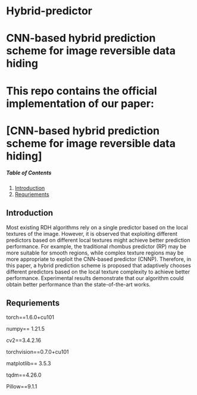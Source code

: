 # Hybrid-predictor
# CNN-based hybrid prediction scheme for image reversible data hiding
# This repo contains the official implementation of our paper:
# [**CNN-based hybrid prediction scheme for image reversible data hiding**]
##### Table of Contents  
1. [Introduction](#Introduction)  
2. [Requriements](#Requriements)
## Introduction
Most existing RDH algorithms rely on a single predictor based on the local textures of the image. However, it is observed that exploiting different predictors based on different local textures might achieve better prediction performance. For example, the traditional rhombus predictor (RP) may be more suitable for smooth regions, while complex texture regions may be more appropriate to exploit the CNN-based predictor (CNNP). Therefore, in this paper, a hybrid prediction scheme is proposed that adaptively chooses different predictors based on the local texture complexity to achieve better performance. Experimental results demonstrate that our algorithm could obtain better performance than the state-of-the-art works.
## Requriements

torch==1.6.0+cu101

numpy== 1.21.5

cv2==3.4.2.16

torchvision==0.7.0+cu101

matplotlib== 3.5.3

tqdm==4.26.0

Pillow==9.1.1
